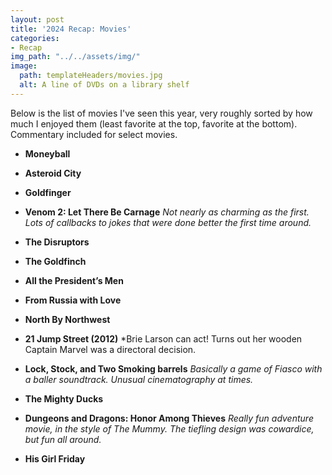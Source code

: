 ```yaml
---
layout: post
title: '2024 Recap: Movies'
categories:
- Recap
img_path: "../../assets/img/"
image:
  path: templateHeaders/movies.jpg
  alt: A line of DVDs on a library shelf
---
```


Below is the list of movies I've seen this year, very roughly sorted by how much I enjoyed them (least favorite at the top, favorite at the bottom). Commentary included for select movies.

* **Moneyball**
* **Asteroid City**
* **Goldfinger**
* **Venom 2: Let There Be Carnage** *Not nearly as charming as the first. Lots of callbacks to jokes that were done better the first time around.*

* **The Disruptors**
* **The Goldfinch**
* **All the President’s Men**
* **From Russia with Love**
* **North By Northwest**
* **21 Jump Street (2012)** *Brie Larson can act! Turns out her wooden Captain Marvel was a directoral decision.
 
* **Lock, Stock, and Two Smoking barrels** *Basically a game of Fiasco with a baller soundtrack. Unusual cinematography at times.*

* **The Mighty Ducks**
* **Dungeons and Dragons: Honor Among Thieves** *Really fun adventure movie, in the style of The Mummy. The tiefling design was cowardice, but fun all around.*
* **His Girl Friday** 